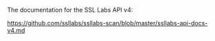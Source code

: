  The documentation for the SSL Labs API v4:
 
 <https://github.com/ssllabs/ssllabs-scan/blob/master/ssllabs-api-docs-v4.md>
 
